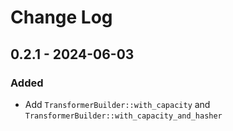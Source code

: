 # Change Log

## 0.2.1 - 2024-06-03

### Added

- Add `TransformerBuilder::with_capacity` and `TransformerBuilder::with_capacity_and_hasher`
